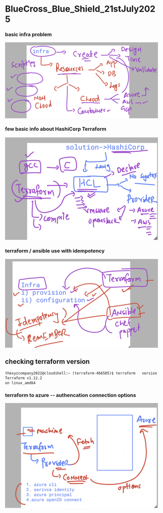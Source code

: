 # BlueCross_Blue_Shield_21stJuly2025

### basic infra problem 

<img src="infra1.png">

### few basic info about HashiCorp Terraform 

<img src="tf1.png">

### terraform / ansible  use with idempotency 

<img src="tf2.png">

## checking terraform version 

```
thexyzcompany2022@cloudshell:~ (terraform-466505)$ terraform   version 
Terraform v1.12.2
on linux_amd64
```


### terraform to azure -- authencation connection options 

<img src="aztf1.png">

